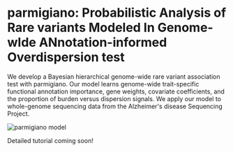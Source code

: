 # parmigiano: Probabilistic Analysis of Rare variants Modeled In Genome-wIde ANnotation-informed Overdispersion test

We develop a Bayesian hierarchical genome-wide rare variant association test with parmigiano. Our model learns genome-wide trait-specific functional annotation importance, gene weights, covariate coefficients, and the proportion of burden versus dispersion signals. We apply our model to whole-genome sequencing data from the Alzheimer's disease Sequencing Project.

![parmigiano model](figures/parmigiano%20Model.png)

Detailed tutorial coming soon!
